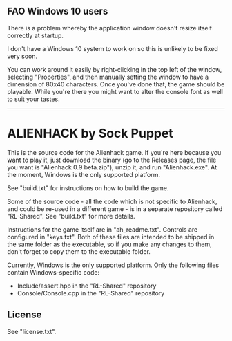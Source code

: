 ## FAO Windows 10 users

There is a problem whereby the application window doesn't resize itself correctly at startup. 

I don't have a Windows 10 system to work on so this is unlikely to be fixed very soon. 

You can work around it easily by right-clicking in the top left of the window, selecting "Properties", and then manually setting the window to have a dimension of 80x40 characters. Once you've done that, the game should be playable. While you're there you might want to alter the console font as well to suit your tastes.

---

ALIENHACK by Sock Puppet
========================

This is the source code for the Alienhack game. If you're here because you want to play it, just download the binary (go to the Releases page, the file you want is "Alienhack 0.9 beta.zip"), unzip it, and run "Alienhack.exe". At the moment, Windows is the only supported platform.

See "build.txt" for instructions on how to build the game.

Some of the source code - all the code which is not specific to Alienhack, and could be re-used in a different game - is in a separate repository called "RL-Shared". See "build.txt" for more details. 

Instructions for the game itself are in "ah_readme.txt". Controls are configured in "keys.txt". Both of these files are intended to be shipped in the same folder as the executable, so if you make any changes to them, don't forget to copy them to the executable folder. 

Currently, Windows is the only supported platform. Only the following files contain Windows-specific code: 
* Include/assert.hpp in the "RL-Shared" repository
* Console/Console.cpp in the "RL-Shared" repository

## License

See "license.txt".
